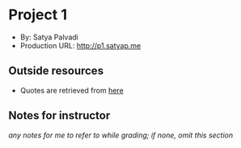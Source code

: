# Project 1
+ By: Satya Palvadi
+ Production URL: <http://p1.satyap.me>

## Outside resources
 - Quotes are retrieved from [here](https://www.goodreads.com/quotes?page=1)

## Notes for instructor
*any notes for me to refer to while grading; if none, omit this section*